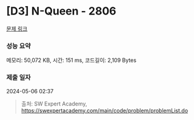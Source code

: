 # [D3] N-Queen - 2806 

[문제 링크](https://swexpertacademy.com/main/code/problem/problemDetail.do?contestProbId=AV7GKs06AU0DFAXB) 

### 성능 요약

메모리: 50,072 KB, 시간: 151 ms, 코드길이: 2,109 Bytes

### 제출 일자

2024-05-06 02:37



> 출처: SW Expert Academy, https://swexpertacademy.com/main/code/problem/problemList.do